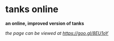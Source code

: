 # tanks online
**an online, improved version of tanks**

*the page can be viewed at https://goo.gl/8EU1oY*
